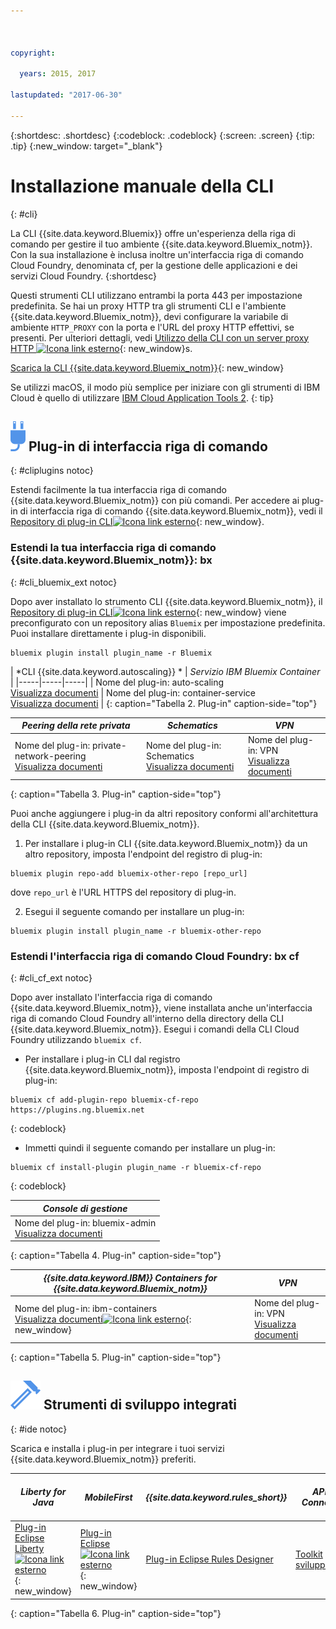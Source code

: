 ```yaml
---



copyright:

  years: 2015, 2017

lastupdated: "2017-06-30"

---
```


{:shortdesc: .shortdesc}
{:codeblock: .codeblock}
{:screen: .screen}
{:tip: .tip}
{:new_window: target="_blank"}

# Installazione manuale della CLI
{: #cli}

La CLI {{site.data.keyword.Bluemix}} offre un'esperienza della riga di comando per gestire il tuo ambiente {{site.data.keyword.Bluemix_notm}}. Con la sua installazione è inclusa inoltre un'interfaccia riga di comando Cloud Foundry, denominata cf, per la gestione delle applicazioni e dei servizi Cloud Foundry.
{:shortdesc}

Questi strumenti CLI utilizzano entrambi la porta 443 per impostazione predefinita. Se hai un proxy HTTP tra gli strumenti CLI e l'ambiente {{site.data.keyword.Bluemix_notm}}, devi configurare la variabile di ambiente `HTTP_PROXY` con la porta e l'URL del proxy HTTP effettivi, se presenti. Per ulteriori dettagli, vedi [Utilizzo della CLI con un server proxy HTTP ![Icona link esterno](../icons/launch-glyph.svg)](http://docs.cloudfoundry.org/cf-cli/http-proxy.html){: new_window}s.

[Scarica la CLI {{site.data.keyword.Bluemix_notm}}](/docs/cli/reference/bluemix_cli/all_versions.html){: new_window} 

Se utilizzi macOS, il modo più semplice per iniziare con gli strumenti di IBM Cloud è quello di utilizzare [IBM Cloud Application Tools 2](/docs/cli/icat.html).
{: tip}

## ![](./images/CLI_Plugin.svg) Plug-in di interfaccia riga di comando
{: #cliplugins notoc}

Estendi facilmente la tua interfaccia riga di comando {{site.data.keyword.Bluemix_notm}} con più comandi. Per accedere ai plug-in di interfaccia riga di comando
{{site.data.keyword.Bluemix_notm}}, vedi il [Repository di plug-in CLI![Icona link esterno](../icons/launch-glyph.svg)](https://plugins.ng.bluemix.net/){: new_window}.

### Estendi la tua interfaccia riga di comando {{site.data.keyword.Bluemix_notm}}: bx
{: #cli_bluemix_ext notoc}


Dopo aver installato lo strumento CLI {{site.data.keyword.Bluemix_notm}}, il [Repository di plug-in CLI![Icona link esterno](../icons/launch-glyph.svg)](https://plugins.ng.bluemix.net/){: new_window} viene preconfigurato con un repository alias `Bluemix` per impostazione predefinita. Puoi installare direttamente i plug-in disponibili.

```
bluemix plugin install plugin_name -r Bluemix
```

| *CLI {{site.data.keyword.autoscaling}} * |  *Servizio IBM Bluemix Container*  |
|-----|-----|-----|
| Nome del plug-in: auto-scaling <br> [Visualizza documenti](/docs/cli/plugins/auto-scaling/index.html) |  Nome del plug-in: container-service  <br> [Visualizza documenti](/docs/containers/cs_cli_devtools.html) |
{: caption="Tabella 2. Plug-in" caption-side="top"}

|  *Peering della rete privata* | *Schematics* | *VPN*  |
|-----|-----|-----|
| Nome del plug-in: private-network-peering  <br> [Visualizza documenti](/docs/cli/plugins/pnp/index.html) | Nome del plug-in: Schematics  <br> [Visualizza documenti](/docs/services/schematics/schematics_reference.html) | Nome del plug-in: VPN  <br> [Visualizza documenti](/docs/cli/plugins/bx_vpn/index.html) |
{: caption="Tabella 3. Plug-in" caption-side="top"}

Puoi anche aggiungere i plug-in da altri repository conformi all'architettura della CLI {{site.data.keyword.Bluemix_notm}}.
1. Per installare i plug-in CLI {{site.data.keyword.Bluemix_notm}} da un altro repository, imposta l'endpoint del registro di plug-in:
```
bluemix plugin repo-add bluemix-other-repo [repo_url]
```
dove `repo_url` è l'URL HTTPS del repository di plug-in.

2. Esegui il seguente comando per installare un plug-in:
```
bluemix plugin install plugin_name -r bluemix-other-repo
```

### Estendi l'interfaccia riga di comando Cloud Foundry: bx cf
{: #cli_cf_ext notoc}

Dopo aver installato l'interfaccia riga di comando {{site.data.keyword.Bluemix_notm}}, viene installata anche un'interfaccia riga di comando Cloud Foundry all'interno della directory della CLI {{site.data.keyword.Bluemix_notm}}. Esegui i comandi della CLI Cloud Foundry utilizzando `bluemix cf`.

* Per installare i plug-in CLI dal registro {{site.data.keyword.Bluemix_notm}}, imposta l'endpoint di registro di plug-in:

```
bluemix cf add-plugin-repo bluemix-cf-repo https://plugins.ng.bluemix.net
```
{: codeblock}

* Immetti quindi il seguente comando per installare un plug-in:

```
bluemix cf install-plugin plugin_name -r bluemix-cf-repo
```
{: codeblock}

| *Console di gestione* |
-----------------|
|  Nome del plug-in: bluemix-admin <br> [Visualizza documenti](/docs/cli/plugins/bluemix_admin/index.html) |
{: caption="Tabella 4. Plug-in" caption-side="top"}

| *{{site.data.keyword.IBM}} Containers for {{site.data.keyword.Bluemix_notm}}* | *VPN* |
|-----------------|-----------------|
| Nome del plug-in: ibm-containers <br> [Visualizza documenti![Icona link esterno](../icons/launch-glyph.svg)](https://www.{DomainName}/docs/containers/container_cli_cfic.html#container_cli_cfic){: new_window} | Nome del plug-in: VPN <br> [Visualizza documenti](/docs/cli/plugins/vpn/index.html) |
{: caption="Tabella 5. Plug-in" caption-side="top"}

## ![](./images/Integrated_Dev_Tools.svg) Strumenti di sviluppo integrati
{: #ide notoc}

Scarica e installa i plug-in per integrare i tuoi servizi {{site.data.keyword.Bluemix_notm}} preferiti.

| *Liberty for Java* | *MobileFirst* | *{{site.data.keyword.rules_short}}* | *API Connect* | *Eclipse Tools for Bluemix* |
|----------|----------|----------|----------|----------|
| [Plug-in Eclipse Liberty ![Icona link esterno](../icons/launch-glyph.svg)](https://developer.ibm.com/wasdev/downloads/liberty-profile-using-eclipse/){: new_window} | [Plug-in Eclipse ![Icona link esterno](../icons/launch-glyph.svg)](https://marketplace.eclipse.org/content/ibm-mobilefirst-platform-studio){: new_window} | [Plug-in Eclipse Rules Designer](../services/rules/index.html#rulov002) | [Toolkit sviluppatori](/docs/services/apiconnect/apic_003.html#apic_001 ) | [Plug-in Eclipse Bluemix](/docs/manageapps/eclipsetools/eclipsetools.html) |
{: caption="Tabella 6. Plug-in" caption-side="top"}
